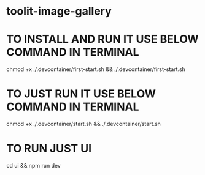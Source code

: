 # toolit-image-gallery

# TO INSTALL AND RUN IT USE BELOW COMMAND IN TERMINAL
chmod +x ./.devcontainer/first-start.sh && ./.devcontainer/first-start.sh


# TO JUST RUN IT USE BELOW COMMAND IN TERMINAL
chmod +x ./.devcontainer/start.sh && ./.devcontainer/start.sh


# TO RUN JUST UI
cd ui && npm run dev